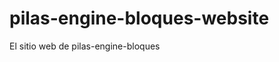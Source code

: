 # pilas-engine-bloques-website
El sitio web de pilas-engine-bloques












































